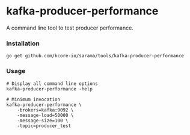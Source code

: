 # kafka-producer-performance

A command line tool to test producer performance.

### Installation

    go get github.com/kcore-io/sarama/tools/kafka-producer-performance


### Usage

    # Display all command line options
    kafka-producer-performance -help

	# Minimum invocation
    kafka-producer-performance \
		-brokers=kafka:9092 \
		-message-load=50000 \
		-message-size=100 \
		-topic=producer_test
